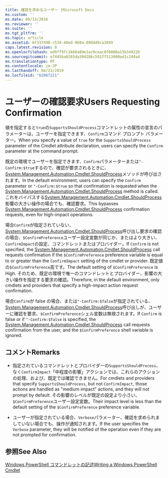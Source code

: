 ```yaml
---
title: 確認を求めるユーザー |Microsoft Docs
ms.custom: ''
ms.date: 09/13/2016
ms.reviewer: ''
ms.suite: ''
ms.tgt_pltfrm: ''
ms.topic: article
ms.assetid: 6f337498-c534-40ed-968a-09d4d9ca3849
caps.latest.revision: 8
ms.openlocfilehash: ed9ff9fc1668a89e1ac0ceac8f0800a15b349226
ms.sourcegitcommit: e7445ba8203da304286c591ff513900ad1c244a4
ms.translationtype: MT
ms.contentlocale: ja-JP
ms.lasthandoff: 04/23/2019
ms.locfileid: "62067221"
---
```

# <a name="users-requesting-confirmation"></a><span data-ttu-id="cccec-102">ユーザーの確認要求</span><span class="sxs-lookup"><span data-stu-id="cccec-102">Users Requesting Confirmation</span></span>

<span data-ttu-id="cccec-103">値を指定すると`true`の`SupportsShouldProcess`コマンドレットの属性の宣言のパラメーターは、ユーザーを指定できます、`Confirm`コマンド プロンプト パラメーター。</span><span class="sxs-lookup"><span data-stu-id="cccec-103">When you specify a value of `true` for the `SupportsShouldProcess` parameter of the Cmdlet attribute declaration, users can specify the `Confirm` parameter at the command prompt.</span></span>

<span data-ttu-id="cccec-104">既定の環境でユーザーを指定できます、`Confirm`パラメーターまたは`"-Confirm:$true`するので、確認が要求されるときに、 [System.Management.Automation.Cmdlet.ShouldProcess](/dotnet/api/System.Management.Automation.Cmdlet.ShouldProcess)メソッドが呼び出されます。</span><span class="sxs-lookup"><span data-stu-id="cccec-104">In the default environment, users can specify the `Confirm` parameter or `"-Confirm:$true` so that confirmation is requested when the [System.Management.Automation.Cmdlet.ShouldProcess](/dotnet/api/System.Management.Automation.Cmdlet.ShouldProcess) method is called.</span></span> <span data-ttu-id="cccec-105">これをバイパスする[System.Management.Automation.Cmdlet.ShouldProcess](/dotnet/api/System.Management.Automation.Cmdlet.ShouldProcess)影響の大きい操作の場合でも、確認要求。</span><span class="sxs-lookup"><span data-stu-id="cccec-105">This bypasses [System.Management.Automation.Cmdlet.ShouldProcess](/dotnet/api/System.Management.Automation.Cmdlet.ShouldProcess) confirmation requests, even for high-impact operations.</span></span>

<span data-ttu-id="cccec-106">場合`Confirm`が指定されていない、 [System.Management.Automation.Cmdlet.ShouldProcess](/dotnet/api/System.Management.Automation.Cmdlet.ShouldProcess)呼び出し要求の確認の場合、`$ConfirmPreference`ユーザー設定変数が同じか、またはより大きい、`ConfirmImpact`の設定、コマンドレットまたはプロバイダー。</span><span class="sxs-lookup"><span data-stu-id="cccec-106">If `Confirm` is not specified, the [System.Management.Automation.Cmdlet.ShouldProcess](/dotnet/api/System.Management.Automation.Cmdlet.ShouldProcess) call requests confirmation if the `$ConfirmPreference` preference variable is equal to or greater than the `ConfirmImpact` setting of the cmdlet or provider.</span></span> <span data-ttu-id="cccec-107">既定値の`$ConfirmPreference`高です。</span><span class="sxs-lookup"><span data-stu-id="cccec-107">The default setting of `$ConfirmPreference` is High.</span></span> <span data-ttu-id="cccec-108">そのため、既定の環境で唯一のコマンドレットとプロバイダー、影響の大きい操作を指定する要求の確認。</span><span class="sxs-lookup"><span data-stu-id="cccec-108">Therefore, in the default environment, only cmdlets and providers that specify a high-impact action request confirmation.</span></span>

<span data-ttu-id="cccec-109">場合`Confirm`が false の場合、または`"-Confirm:$false`が指定されている、 [System.Management.Automation.Cmdlet.ShouldProcess](/dotnet/api/System.Management.Automation.Cmdlet.ShouldProcess)呼び出しが、ユーザーに確認を要求、`$ConfirmPreference`シェル変数は無視されます。</span><span class="sxs-lookup"><span data-stu-id="cccec-109">If `Confirm` is false or if `"-Confirm:$false` is specified, the [System.Management.Automation.Cmdlet.ShouldProcess](/dotnet/api/System.Management.Automation.Cmdlet.ShouldProcess) call requests confirmation from the user, and the `$ConfirmPreference` shell variable is ignored.</span></span>

## <a name="remarks"></a><span data-ttu-id="cccec-110">コメント</span><span class="sxs-lookup"><span data-stu-id="cccec-110">Remarks</span></span>

- <span data-ttu-id="cccec-111">指定されているコマンドレットとプロバイダーの`SupportsShouldProcess`、なく`ConfirmImpact`「中程度の影響」アクションでは、これらのアクションの処理、および、既定では確認できません。</span><span class="sxs-lookup"><span data-stu-id="cccec-111">For cmdlets and providers that specify `SupportsShouldProcess`, but not `ConfirmImpact`, those actions are handled as "medium impact" actions, and they will not prompt by default.</span></span> <span data-ttu-id="cccec-112">その影響のレベルが既定の設定より小さい、`$ConfirmPreference`ユーザー設定変数。</span><span class="sxs-lookup"><span data-stu-id="cccec-112">Their impact level is less than the default setting of the `$ConfirmPreference` preference variable.</span></span>

- <span data-ttu-id="cccec-113">ユーザーが指定されている場合、`Verbose`パラメーター、確認を求められましていない場合でも、操作が通知されます。</span><span class="sxs-lookup"><span data-stu-id="cccec-113">If the user specifies the `Verbose` parameter, they will be notified of the operation even if they are not prompted for confirmation.</span></span>

## <a name="see-also"></a><span data-ttu-id="cccec-114">参照</span><span class="sxs-lookup"><span data-stu-id="cccec-114">See Also</span></span>

[<span data-ttu-id="cccec-115">Windows PowerShell コマンドレットの記述</span><span class="sxs-lookup"><span data-stu-id="cccec-115">Writing a Windows PowerShell Cmdlet</span></span>](./writing-a-windows-powershell-cmdlet.md)
